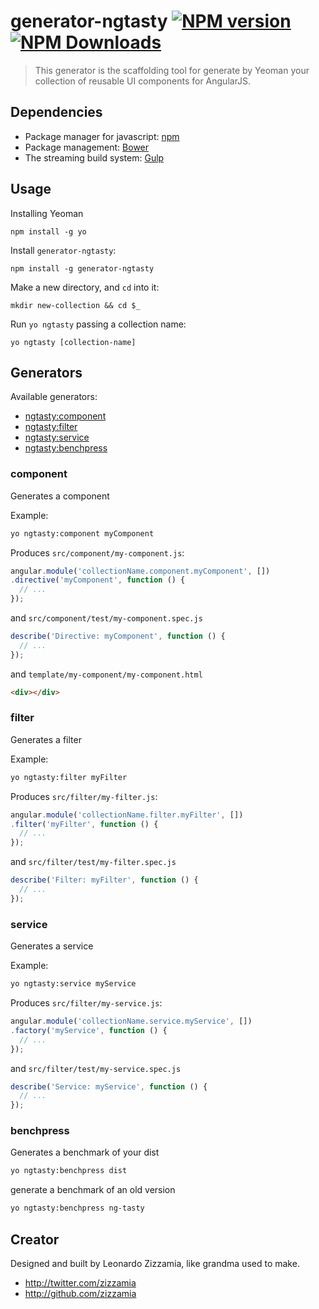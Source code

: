 # generator-ngtasty [![NPM version](https://badge.fury.io/js/generator-ngtasty.svg)](https://www.npmjs.org/package/generator-ngtasty) [![NPM Downloads](http://img.shields.io/npm/dm/generator-ngtasty.svg)](https://www.npmjs.org/package/generator-ngtasty)
> This generator is the scaffolding tool for generate by Yeoman your collection 
of reusable UI components for AngularJS.

## Dependencies
- Package manager for javascript: [npm](https://www.npmjs.com/)
- Package management: [Bower](http://bower.io/) 
- The streaming build system: [Gulp](http://gulpjs.com/) 

## Usage
Installing Yeoman
```
npm install -g yo
```

Install `generator-ngtasty`:
```
npm install -g generator-ngtasty
```

Make a new directory, and `cd` into it:
```
mkdir new-collection && cd $_
```

Run `yo ngtasty` passing a collection name:
```
yo ngtasty [collection-name]
```

## Generators

Available generators:

* [ngtasty:component](#component)
* [ngtasty:filter](#filter)
* [ngtasty:service](#service)
* [ngtasty:benchpress](#benchpress)

### component
Generates a component

Example:
```bash
yo ngtasty:component myComponent
```

Produces `src/component/my-component.js`:
```javascript
angular.module('collectionName.component.myComponent', [])
.directive('myComponent', function () {
  // ...
});
```
and `src/component/test/my-component.spec.js`
```javascript
describe('Directive: myComponent', function () {
  // ...
});
```
and `template/my-component/my-component.html`
```html
<div></div>
```


### filter
Generates a filter

Example:
```bash
yo ngtasty:filter myFilter
```

Produces `src/filter/my-filter.js`:
```javascript
angular.module('collectionName.filter.myFilter', [])
.filter('myFilter', function () {
  // ...
});
```
and `src/filter/test/my-filter.spec.js`
```javascript
describe('Filter: myFilter', function () {
  // ...
});
```


### service
Generates a service

Example:
```bash
yo ngtasty:service myService
```

Produces `src/filter/my-service.js`:
```javascript
angular.module('collectionName.service.myService', [])
.factory('myService', function () {
  // ...
});
```
and `src/filter/test/my-service.spec.js`
```javascript
describe('Service: myService', function () {
  // ...
});
```


### benchpress
Generates a benchmark of your dist
```bash
yo ngtasty:benchpress dist
```

generate a benchmark of an old version
```bash
yo ngtasty:benchpress ng-tasty
```


## Creator

Designed and built by Leonardo Zizzamia, like grandma used to make.

- <http://twitter.com/zizzamia>
- <http://github.com/zizzamia>
